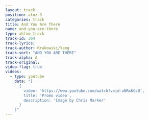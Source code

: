 ```yaml
---
layout: track
position: atoz-3
categories: track
title: And You Are There
name: and-you-are-there
type: ahfow_track
track-id: 364
track-lyrics: 
track-author: Krukowski/Yang
track-sort: "AND YOU ARE THERE"
track-alpha: A
track-original: 
video-flag: true
videos:
  - type: youtube
    data: "[
      { 
        video: 'https://www.youtube.com/watch?v=id-uNRxKGcU',
        title: 'Promo video',
        description: 'Image by Chris Marker'
      }
    ]"
---
```

